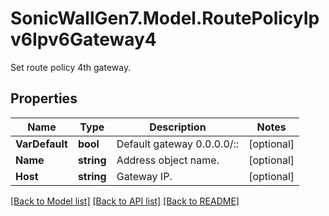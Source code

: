 # SonicWallGen7.Model.RoutePolicyIpv6Ipv6Gateway4
Set route policy 4th gateway.

## Properties

Name | Type | Description | Notes
------------ | ------------- | ------------- | -------------
**VarDefault** | **bool** | Default gateway 0.0.0.0/:: | [optional] 
**Name** | **string** | Address object name. | [optional] 
**Host** | **string** | Gateway IP. | [optional] 

[[Back to Model list]](../README.md#documentation-for-models) [[Back to API list]](../README.md#documentation-for-api-endpoints) [[Back to README]](../README.md)

